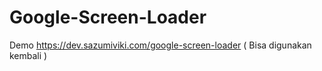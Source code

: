 # Google-Screen-Loader

Demo https://dev.sazumiviki.com/google-screen-loader ( Bisa digunakan kembali )





